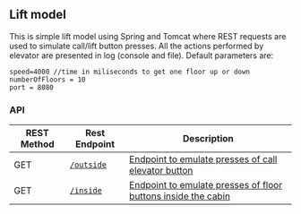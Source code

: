 ## Lift model
This is simple lift model using Spring and Tomcat where REST requests are used to simulate call/lift button presses.
All the actions performed by elevator are presented in log (console and file). 
Default parameters are:
```
speed=4000 //time in miliseconds to get one floor up or down
numberOfFloors = 10
port = 8080
```


### API
REST Method | Rest Endpoint | Description
------------|---------------|------------|
GET | [``/outside``](api.md#get-outside) | [Endpoint to emulate presses of call elevator button](api.md#get-outside)
GET | [``/inside``](api.md#get-inside) | [Endpoint to emulate presses of floor buttons inside the cabin](api.md#get-inside)

